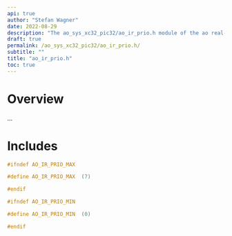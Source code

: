```yaml
---
api: true
author: "Stefan Wagner"
date: 2022-08-29
description: "The ao_sys_xc32_pic32/ao_ir_prio.h module of the ao real-time operating system."
draft: true
permalink: /ao_sys_xc32_pic32/ao_ir_prio.h/ 
subtitle: ""
title: "ao_ir_prio.h"
toc: true
---
```


# Overview

...

# Includes

```c
#ifndef AO_IR_PRIO_MAX

#define AO_IR_PRIO_MAX  (7)

#endif

#ifndef AO_IR_PRIO_MIN

#define AO_IR_PRIO_MIN  (0)

#endif

```

